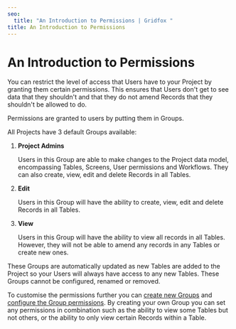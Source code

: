 ```yaml
---
seo:
  title: "An Introduction to Permissions | Gridfox "
title: An Introduction to Permissions
---
```

# An Introduction to Permissions

You can restrict the level of access that Users have to your Project by granting them certain permissions. This ensures that Users don't get to see data that they shouldn't and that they do not amend Records that they shouldn't be allowed to do.

Permissions are granted to users by putting them in Groups.

All Projects have 3 default Groups available:

1. **Project Admins**

   Users in this Group are able to make changes to the Project data model, encompassing Tables, Screens, User permissions and Workflows. They can also create, view, edit and delete Records in all Tables.
2. **Edit**

   Users in this Group will have the ability to create, view, edit and delete Records in all Tables.
3. **View**

   Users in this Group will have the ability to view all records in all Tables. However, they will not be able to amend any records in any Tables or create new ones.

These Groups are automatically updated as new Tables are added to the Project so your Users will always have access to any new Tables. These Groups cannot be configured, renamed or removed.

To customise the permissions further you can [create new Groups](/building-a-project/creating-groups) and [configure the Group permissions](/building-a-project/configuring-group-permissions). By creating your own Group you can set any permissions in combination such as the ability to view some Tables but not others, or the ability to only view certain Records within a Table.
